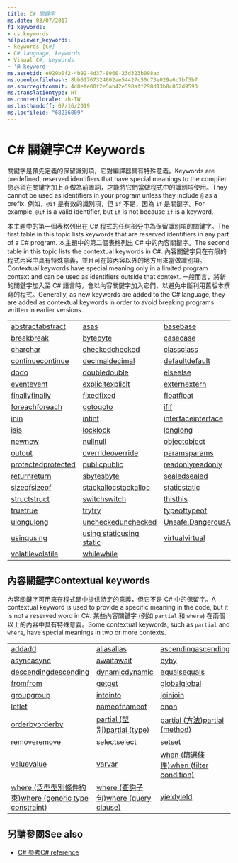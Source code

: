 ```yaml
---
title: C# 關鍵字
ms.date: 03/07/2017
f1_keywords:
- cs.keywords
helpviewer_keywords:
- keywords [C#]
- C# language, keywords
- Visual C#, keywords
- '@ keyword'
ms.assetid: e929b0f2-4b92-4d37-8060-23d323b098ad
ms.openlocfilehash: 8bb61767324602ae54427c50c73e029a6c7bf3b7
ms.sourcegitcommit: 4d8efe00f2e5ab42e598aff298d13b8c052d9593
ms.translationtype: HT
ms.contentlocale: zh-TW
ms.lasthandoff: 07/16/2019
ms.locfileid: "68236009"
---
```

# <a name="c-keywords"></a><span data-ttu-id="425d8-102">C# 關鍵字</span><span class="sxs-lookup"><span data-stu-id="425d8-102">C# Keywords</span></span>

<span data-ttu-id="425d8-103">關鍵字是預先定義的保留識別項，它對編譯器具有特殊意義。</span><span class="sxs-lookup"><span data-stu-id="425d8-103">Keywords are predefined, reserved identifiers that have special meanings to the compiler.</span></span> <span data-ttu-id="425d8-104">您必須在關鍵字加上 `@` 做為前置詞，才能將它們當做程式中的識別項使用。</span><span class="sxs-lookup"><span data-stu-id="425d8-104">They cannot be used as identifiers in your program unless they include `@` as a prefix.</span></span> <span data-ttu-id="425d8-105">例如，`@if` 是有效的識別項，但 `if` 不是，因為 `if` 是關鍵字。</span><span class="sxs-lookup"><span data-stu-id="425d8-105">For example, `@if` is a valid identifier, but `if` is not because `if` is a keyword.</span></span>  
  
 <span data-ttu-id="425d8-106">本主題中的第一個表格列出在 C# 程式的任何部分中為保留識別項的關鍵字。</span><span class="sxs-lookup"><span data-stu-id="425d8-106">The first table in this topic lists keywords that are reserved identifiers in any part of a C# program.</span></span> <span data-ttu-id="425d8-107">本主題中的第二個表格列出 C# 中的內容關鍵字。</span><span class="sxs-lookup"><span data-stu-id="425d8-107">The second table in this topic lists the contextual keywords in C#.</span></span> <span data-ttu-id="425d8-108">內容關鍵字只在有限的程式內容中具有特殊意義，並且可在該內容以外的地方用來當做識別項。</span><span class="sxs-lookup"><span data-stu-id="425d8-108">Contextual keywords have special meaning only in a limited program context and can be used as identifiers outside that context.</span></span> <span data-ttu-id="425d8-109">一般而言，將新的關鍵字加入至 C# 語言時，會以內容關鍵字加入它們，以避免中斷利用舊版本撰寫的程式。</span><span class="sxs-lookup"><span data-stu-id="425d8-109">Generally, as new keywords are added to the C# language, they are added as contextual keywords in order to avoid breaking programs written in earlier versions.</span></span>  
  
|||||  
|---|---|---|---|  
|[<span data-ttu-id="425d8-110">abstract</span><span class="sxs-lookup"><span data-stu-id="425d8-110">abstract</span></span>](abstract.md)|[<span data-ttu-id="425d8-111">as</span><span class="sxs-lookup"><span data-stu-id="425d8-111">as</span></span>](../operators/type-testing-and-conversion-operators.md#as-operator)|[<span data-ttu-id="425d8-112">base</span><span class="sxs-lookup"><span data-stu-id="425d8-112">base</span></span>](base.md)|[<span data-ttu-id="425d8-113">bool</span><span class="sxs-lookup"><span data-stu-id="425d8-113">bool</span></span>](bool.md)|  
|[<span data-ttu-id="425d8-114">break</span><span class="sxs-lookup"><span data-stu-id="425d8-114">break</span></span>](break.md)|[<span data-ttu-id="425d8-115">byte</span><span class="sxs-lookup"><span data-stu-id="425d8-115">byte</span></span>](../builtin-types/integral-numeric-types.md)|[<span data-ttu-id="425d8-116">case</span><span class="sxs-lookup"><span data-stu-id="425d8-116">case</span></span>](switch.md)|[<span data-ttu-id="425d8-117">catch</span><span class="sxs-lookup"><span data-stu-id="425d8-117">catch</span></span>](try-catch.md)|  
|[<span data-ttu-id="425d8-118">char</span><span class="sxs-lookup"><span data-stu-id="425d8-118">char</span></span>](char.md)|[<span data-ttu-id="425d8-119">checked</span><span class="sxs-lookup"><span data-stu-id="425d8-119">checked</span></span>](checked.md)|[<span data-ttu-id="425d8-120">class</span><span class="sxs-lookup"><span data-stu-id="425d8-120">class</span></span>](class.md)|[<span data-ttu-id="425d8-121">const</span><span class="sxs-lookup"><span data-stu-id="425d8-121">const</span></span>](const.md)|  
|[<span data-ttu-id="425d8-122">continue</span><span class="sxs-lookup"><span data-stu-id="425d8-122">continue</span></span>](continue.md)|[<span data-ttu-id="425d8-123">decimal</span><span class="sxs-lookup"><span data-stu-id="425d8-123">decimal</span></span>](../builtin-types/floating-point-numeric-types.md)|[<span data-ttu-id="425d8-124">default</span><span class="sxs-lookup"><span data-stu-id="425d8-124">default</span></span>](default.md)|[<span data-ttu-id="425d8-125">delegate</span><span class="sxs-lookup"><span data-stu-id="425d8-125">delegate</span></span>](delegate.md)|  
|[<span data-ttu-id="425d8-126">do</span><span class="sxs-lookup"><span data-stu-id="425d8-126">do</span></span>](do.md)|[<span data-ttu-id="425d8-127">double</span><span class="sxs-lookup"><span data-stu-id="425d8-127">double</span></span>](../builtin-types/floating-point-numeric-types.md)|[<span data-ttu-id="425d8-128">else</span><span class="sxs-lookup"><span data-stu-id="425d8-128">else</span></span>](if-else.md)|[<span data-ttu-id="425d8-129">enum</span><span class="sxs-lookup"><span data-stu-id="425d8-129">enum</span></span>](enum.md)|  
|[<span data-ttu-id="425d8-130">event</span><span class="sxs-lookup"><span data-stu-id="425d8-130">event</span></span>](event.md)|[<span data-ttu-id="425d8-131">explicit</span><span class="sxs-lookup"><span data-stu-id="425d8-131">explicit</span></span>](../operators/user-defined-conversion-operators.md)|[<span data-ttu-id="425d8-132">extern</span><span class="sxs-lookup"><span data-stu-id="425d8-132">extern</span></span>](extern.md)|[<span data-ttu-id="425d8-133">false</span><span class="sxs-lookup"><span data-stu-id="425d8-133">false</span></span>](false-literal.md)|  
|[<span data-ttu-id="425d8-134">finally</span><span class="sxs-lookup"><span data-stu-id="425d8-134">finally</span></span>](try-finally.md)|[<span data-ttu-id="425d8-135">fixed</span><span class="sxs-lookup"><span data-stu-id="425d8-135">fixed</span></span>](fixed-statement.md)|[<span data-ttu-id="425d8-136">float</span><span class="sxs-lookup"><span data-stu-id="425d8-136">float</span></span>](../builtin-types/floating-point-numeric-types.md)|[<span data-ttu-id="425d8-137">for</span><span class="sxs-lookup"><span data-stu-id="425d8-137">for</span></span>](for.md)|  
|[<span data-ttu-id="425d8-138">foreach</span><span class="sxs-lookup"><span data-stu-id="425d8-138">foreach</span></span>](foreach-in.md)|[<span data-ttu-id="425d8-139">goto</span><span class="sxs-lookup"><span data-stu-id="425d8-139">goto</span></span>](goto.md)|[<span data-ttu-id="425d8-140">if</span><span class="sxs-lookup"><span data-stu-id="425d8-140">if</span></span>](if-else.md)|[<span data-ttu-id="425d8-141">implicit</span><span class="sxs-lookup"><span data-stu-id="425d8-141">implicit</span></span>](../operators/user-defined-conversion-operators.md)|  
|[<span data-ttu-id="425d8-142">in</span><span class="sxs-lookup"><span data-stu-id="425d8-142">in</span></span>](in.md)|[<span data-ttu-id="425d8-143">int</span><span class="sxs-lookup"><span data-stu-id="425d8-143">int</span></span>](../builtin-types/integral-numeric-types.md)|[<span data-ttu-id="425d8-144">interface</span><span class="sxs-lookup"><span data-stu-id="425d8-144">interface</span></span>](interface.md)|[<span data-ttu-id="425d8-145">internal</span><span class="sxs-lookup"><span data-stu-id="425d8-145">internal</span></span>](internal.md)|
|[<span data-ttu-id="425d8-146">is</span><span class="sxs-lookup"><span data-stu-id="425d8-146">is</span></span>](is.md)|[<span data-ttu-id="425d8-147">lock</span><span class="sxs-lookup"><span data-stu-id="425d8-147">lock</span></span>](lock-statement.md)|[<span data-ttu-id="425d8-148">long</span><span class="sxs-lookup"><span data-stu-id="425d8-148">long</span></span>](../builtin-types/integral-numeric-types.md)|[<span data-ttu-id="425d8-149">namespace</span><span class="sxs-lookup"><span data-stu-id="425d8-149">namespace</span></span>](namespace.md)|
|[<span data-ttu-id="425d8-150">new</span><span class="sxs-lookup"><span data-stu-id="425d8-150">new</span></span>](../operators/new-operator.md)|[<span data-ttu-id="425d8-151">null</span><span class="sxs-lookup"><span data-stu-id="425d8-151">null</span></span>](null.md)|[<span data-ttu-id="425d8-152">object</span><span class="sxs-lookup"><span data-stu-id="425d8-152">object</span></span>](object.md)|[<span data-ttu-id="425d8-153">operator</span><span class="sxs-lookup"><span data-stu-id="425d8-153">operator</span></span>](../operators/operator-overloading.md)|
|[<span data-ttu-id="425d8-154">out</span><span class="sxs-lookup"><span data-stu-id="425d8-154">out</span></span>](out.md)|[<span data-ttu-id="425d8-155">override</span><span class="sxs-lookup"><span data-stu-id="425d8-155">override</span></span>](override.md)|[<span data-ttu-id="425d8-156">params</span><span class="sxs-lookup"><span data-stu-id="425d8-156">params</span></span>](params.md)|[<span data-ttu-id="425d8-157">private</span><span class="sxs-lookup"><span data-stu-id="425d8-157">private</span></span>](private.md)|
|[<span data-ttu-id="425d8-158">protected</span><span class="sxs-lookup"><span data-stu-id="425d8-158">protected</span></span>](protected.md)|[<span data-ttu-id="425d8-159">public</span><span class="sxs-lookup"><span data-stu-id="425d8-159">public</span></span>](public.md)|[<span data-ttu-id="425d8-160">readonly</span><span class="sxs-lookup"><span data-stu-id="425d8-160">readonly</span></span>](readonly.md)|[<span data-ttu-id="425d8-161">ref</span><span class="sxs-lookup"><span data-stu-id="425d8-161">ref</span></span>](ref.md)|
|[<span data-ttu-id="425d8-162">return</span><span class="sxs-lookup"><span data-stu-id="425d8-162">return</span></span>](return.md)|[<span data-ttu-id="425d8-163">sbyte</span><span class="sxs-lookup"><span data-stu-id="425d8-163">sbyte</span></span>](../builtin-types/integral-numeric-types.md)|[<span data-ttu-id="425d8-164">sealed</span><span class="sxs-lookup"><span data-stu-id="425d8-164">sealed</span></span>](sealed.md)|[<span data-ttu-id="425d8-165">short</span><span class="sxs-lookup"><span data-stu-id="425d8-165">short</span></span>](../builtin-types/integral-numeric-types.md)||
[<span data-ttu-id="425d8-166">sizeof</span><span class="sxs-lookup"><span data-stu-id="425d8-166">sizeof</span></span>](sizeof.md)|[<span data-ttu-id="425d8-167">stackalloc</span><span class="sxs-lookup"><span data-stu-id="425d8-167">stackalloc</span></span>](../operators/stackalloc.md)|[<span data-ttu-id="425d8-168">static</span><span class="sxs-lookup"><span data-stu-id="425d8-168">static</span></span>](static.md)|[<span data-ttu-id="425d8-169">string</span><span class="sxs-lookup"><span data-stu-id="425d8-169">string</span></span>](string.md)|
|[<span data-ttu-id="425d8-170">struct</span><span class="sxs-lookup"><span data-stu-id="425d8-170">struct</span></span>](struct.md)|[<span data-ttu-id="425d8-171">switch</span><span class="sxs-lookup"><span data-stu-id="425d8-171">switch</span></span>](switch.md)|[<span data-ttu-id="425d8-172">this</span><span class="sxs-lookup"><span data-stu-id="425d8-172">this</span></span>](this.md)|[<span data-ttu-id="425d8-173">throw</span><span class="sxs-lookup"><span data-stu-id="425d8-173">throw</span></span>](throw.md)|
|[<span data-ttu-id="425d8-174">true</span><span class="sxs-lookup"><span data-stu-id="425d8-174">true</span></span>](true-literal.md)|[<span data-ttu-id="425d8-175">try</span><span class="sxs-lookup"><span data-stu-id="425d8-175">try</span></span>](try-catch.md)|[<span data-ttu-id="425d8-176">typeof</span><span class="sxs-lookup"><span data-stu-id="425d8-176">typeof</span></span>](../operators/type-testing-and-conversion-operators.md#typeof-operator)|[<span data-ttu-id="425d8-177">uint</span><span class="sxs-lookup"><span data-stu-id="425d8-177">uint</span></span>](../builtin-types/integral-numeric-types.md)|
|[<span data-ttu-id="425d8-178">ulong</span><span class="sxs-lookup"><span data-stu-id="425d8-178">ulong</span></span>](../builtin-types/integral-numeric-types.md)|[<span data-ttu-id="425d8-179">unchecked</span><span class="sxs-lookup"><span data-stu-id="425d8-179">unchecked</span></span>](unchecked.md)|[<span data-ttu-id="425d8-180">Unsafe.DangerousAPI</span><span class="sxs-lookup"><span data-stu-id="425d8-180">unsafe</span></span>](unsafe.md)|[<span data-ttu-id="425d8-181">ushort</span><span class="sxs-lookup"><span data-stu-id="425d8-181">ushort</span></span>](../builtin-types/integral-numeric-types.md)|
|[<span data-ttu-id="425d8-182">using</span><span class="sxs-lookup"><span data-stu-id="425d8-182">using</span></span>](using.md)|[<span data-ttu-id="425d8-183">using static</span><span class="sxs-lookup"><span data-stu-id="425d8-183">using static</span></span>](using-static.md)|[<span data-ttu-id="425d8-184">virtual</span><span class="sxs-lookup"><span data-stu-id="425d8-184">virtual</span></span>](virtual.md)|[<span data-ttu-id="425d8-185">void</span><span class="sxs-lookup"><span data-stu-id="425d8-185">void</span></span>](void.md)|
|[<span data-ttu-id="425d8-186">volatile</span><span class="sxs-lookup"><span data-stu-id="425d8-186">volatile</span></span>](volatile.md)|[<span data-ttu-id="425d8-187">while</span><span class="sxs-lookup"><span data-stu-id="425d8-187">while</span></span>](while.md)|

## <a name="contextual-keywords"></a><span data-ttu-id="425d8-188">內容關鍵字</span><span class="sxs-lookup"><span data-stu-id="425d8-188">Contextual keywords</span></span>

 <span data-ttu-id="425d8-189">內容關鍵字可用來在程式碼中提供特定的意義，但它不是 C# 中的保留字。</span><span class="sxs-lookup"><span data-stu-id="425d8-189">A contextual keyword is used to provide a specific meaning in the code, but it is not a reserved word in C#.</span></span> <span data-ttu-id="425d8-190">某些內容關鍵字 (例如 `partial` 和 `where`) 在兩個以上的內容中具有特殊意義。</span><span class="sxs-lookup"><span data-stu-id="425d8-190">Some contextual keywords, such as `partial` and `where`, have special meanings in two or more contexts.</span></span>  
  
||||  
|---|---|---|  
|[<span data-ttu-id="425d8-191">add</span><span class="sxs-lookup"><span data-stu-id="425d8-191">add</span></span>](add.md)|[<span data-ttu-id="425d8-192">alias</span><span class="sxs-lookup"><span data-stu-id="425d8-192">alias</span></span>](extern-alias.md)|[<span data-ttu-id="425d8-193">ascending</span><span class="sxs-lookup"><span data-stu-id="425d8-193">ascending</span></span>](ascending.md)|
|[<span data-ttu-id="425d8-194">async</span><span class="sxs-lookup"><span data-stu-id="425d8-194">async</span></span>](async.md)|[<span data-ttu-id="425d8-195">await</span><span class="sxs-lookup"><span data-stu-id="425d8-195">await</span></span>](await.md)|[<span data-ttu-id="425d8-196">by</span><span class="sxs-lookup"><span data-stu-id="425d8-196">by</span></span>](by.md)|
|[<span data-ttu-id="425d8-197">descending</span><span class="sxs-lookup"><span data-stu-id="425d8-197">descending</span></span>](descending.md)|[<span data-ttu-id="425d8-198">dynamic</span><span class="sxs-lookup"><span data-stu-id="425d8-198">dynamic</span></span>](dynamic.md)|[<span data-ttu-id="425d8-199">equals</span><span class="sxs-lookup"><span data-stu-id="425d8-199">equals</span></span>](equals.md)|
|[<span data-ttu-id="425d8-200">from</span><span class="sxs-lookup"><span data-stu-id="425d8-200">from</span></span>](from-clause.md)|[<span data-ttu-id="425d8-201">get</span><span class="sxs-lookup"><span data-stu-id="425d8-201">get</span></span>](get.md)|[<span data-ttu-id="425d8-202">global</span><span class="sxs-lookup"><span data-stu-id="425d8-202">global</span></span>](global.md)|
|[<span data-ttu-id="425d8-203">group</span><span class="sxs-lookup"><span data-stu-id="425d8-203">group</span></span>](group-clause.md)|[<span data-ttu-id="425d8-204">into</span><span class="sxs-lookup"><span data-stu-id="425d8-204">into</span></span>](into.md)|[<span data-ttu-id="425d8-205">join</span><span class="sxs-lookup"><span data-stu-id="425d8-205">join</span></span>](join-clause.md)|
|[<span data-ttu-id="425d8-206">let</span><span class="sxs-lookup"><span data-stu-id="425d8-206">let</span></span>](let-clause.md)|[<span data-ttu-id="425d8-207">nameof</span><span class="sxs-lookup"><span data-stu-id="425d8-207">nameof</span></span>](../operators/nameof.md)|[<span data-ttu-id="425d8-208">on</span><span class="sxs-lookup"><span data-stu-id="425d8-208">on</span></span>](on.md)|
|[<span data-ttu-id="425d8-209">orderby</span><span class="sxs-lookup"><span data-stu-id="425d8-209">orderby</span></span>](orderby-clause.md)|[<span data-ttu-id="425d8-210">partial (型別)</span><span class="sxs-lookup"><span data-stu-id="425d8-210">partial (type)</span></span>](partial-type.md)|[<span data-ttu-id="425d8-211">partial (方法)</span><span class="sxs-lookup"><span data-stu-id="425d8-211">partial (method)</span></span>](partial-method.md)|
|[<span data-ttu-id="425d8-212">remove</span><span class="sxs-lookup"><span data-stu-id="425d8-212">remove</span></span>](remove.md)|[<span data-ttu-id="425d8-213">select</span><span class="sxs-lookup"><span data-stu-id="425d8-213">select</span></span>](select-clause.md)|[<span data-ttu-id="425d8-214">set</span><span class="sxs-lookup"><span data-stu-id="425d8-214">set</span></span>](set.md)|
|[<span data-ttu-id="425d8-215">value</span><span class="sxs-lookup"><span data-stu-id="425d8-215">value</span></span>](value.md)|[<span data-ttu-id="425d8-216">var</span><span class="sxs-lookup"><span data-stu-id="425d8-216">var</span></span>](var.md)|[<span data-ttu-id="425d8-217">when (篩選條件)</span><span class="sxs-lookup"><span data-stu-id="425d8-217">when (filter condition)</span></span>](when.md)|
|[<span data-ttu-id="425d8-218">where (泛型型別條件約束)</span><span class="sxs-lookup"><span data-stu-id="425d8-218">where (generic type constraint)</span></span>](where-generic-type-constraint.md)|[<span data-ttu-id="425d8-219">where (查詢子句)</span><span class="sxs-lookup"><span data-stu-id="425d8-219">where (query clause)</span></span>](where-clause.md)|[<span data-ttu-id="425d8-220">yield</span><span class="sxs-lookup"><span data-stu-id="425d8-220">yield</span></span>](yield.md)|
  
## <a name="see-also"></a><span data-ttu-id="425d8-221">另請參閱</span><span class="sxs-lookup"><span data-stu-id="425d8-221">See also</span></span>

- [<span data-ttu-id="425d8-222">C# 參考</span><span class="sxs-lookup"><span data-stu-id="425d8-222">C# reference</span></span>](../index.md)
